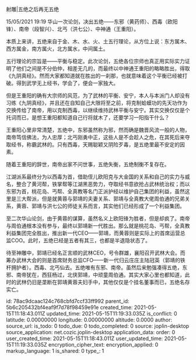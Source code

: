 射雕|五绝之后再无五绝

15/05/2021 19:19
华山一次论剑，决出五绝——东邪（黄药师）、西毒（欧阳锋）、南帝（段智兴）、北丐（洪七公）、中神通（王重阳）。

本质上来讲，五绝来自于金、木、水、火、土五行理论，从方位上说：东方属木、西方属金，南方属火，北方属水，中间属土。

五行理论的宗旨是——平衡与稳定。此次论剑，五绝各位宗师也真正用实际实力证明了他们之间是不分伯仲，相差无几的，而最终以中神通王重阳的略略胜出，得取《九阴真经》。然而大家都知道就在胜出的一刹那，也就意味着这个平衡已经被打破。得到武学无上经书，学会了，便会一家独大。

但是王重阳的确有大宗师的风范，为了武林的平衡、安宁，本人与本派门人却没有习练《九阴真经》，并且还在自知自己大限将至之前，将克制蛤蟆功的先天功作为交换传给了南帝，用以克制西毒，以继续维持武林平衡与安宁。其实交换仅仅是个托词而已，是想王重阳都知道自己行将就木了，还要学习一阳指干什么？

王重阳心里非常清楚，五绝中，东邪虽然称为邪，然而确是魏晋风流一般的人物，南帝笃信佛法，为人忠厚；北丐刚勇中正，这些人是不会趁人之危，在其死后来夺取经书，称霸武林的。只有西毒，天赐聪颖又阴险歹毒，是五绝里最不安定的因素。

随着王重阳的辞世，南帝出家不问世事，五绝失衡，五绝制衡不复存在。

江湖派系最终分为以西毒为首，借助侄儿欧阳克与大金国的关系和自己的实力与威名，整合了黄河帮，铁掌帮等江湖黑恶势力，夺取经书意欲抢占武林统治权；而以东邪为首，桃花岛、丐帮、全真教等名门正派护经以维护自己集团的利益，虽然这里是三大帮派，但是就黄蓉与郭靖的夫妻关系、郭靖与全真教大佬周伯通的兄弟关系，黄蓉、郭靖与洪七公的师徒关系而言，其实他们已经形成了一个利益集团。

至二次华山论剑，由于黄蓉的谋算，虽然名义上欧阳锋为胜者，但是却疯了。南帝与周伯通根本没有参与，最终以郭靖新一代胜出。那么就是桃花岛、丐帮，全真教利益集团完全胜出，推出新一代CEO——郭靖，而黄蓉则是实际上的首席运营总监COO。此时，五绝已经是五者有其三，也都是半退隐状态了。

待至神雕中，郭靖已经名正言顺的武林CEO，号令群雄，襄阳召开武林大会。而筹办武林大会的则是首席财务总监CFO——新一代归云庄庄主陆冠英（郭靖的铁杆拥护者）。西毒、北丐仙去。五绝唯有东邪、南帝。虽然后来勉强凑得五绝，东邪、南帝犹在，西狂杨过，北侠郭靖，中顽童周伯通。其实大家心里也都知道，此时的武林仍旧是垄断在郭靖黄蓉夫妇手中，其他仅仅是个挂名董事而已，五绝名存实亡。







id: 78ac9dcaac124c768cbfd7ccf33ff992
parent_id: 5b6c205432bf4eaf9f7d78f98459e91e
created_time: 2021-05-15T11:18:43.011Z
updated_time: 2021-05-15T11:19:33.035Z
is_conflict: 0
latitude: 0.00000000
longitude: 0.00000000
altitude: 0.0000
author: 
source_url: 
is_todo: 0
todo_due: 0
todo_completed: 0
source: joplin-desktop
source_application: net.cozic.joplin-desktop
application_data: 
order: 0
user_created_time: 2021-05-15T11:18:43.011Z
user_updated_time: 2021-05-15T11:19:33.035Z
encryption_cipher_text: 
encryption_applied: 0
markup_language: 1
is_shared: 0
type_: 1